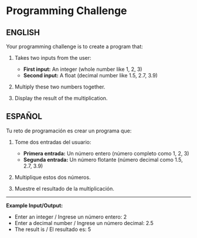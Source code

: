 # Programming Challenge

## ENGLISH
Your programming challenge is to create a program that:

1. Takes two inputs from the user:
   - **First input:** An integer (whole number like 1, 2, 3)
   - **Second input:** A float (decimal number like 1.5, 2.7, 3.9)

2. Multiply these two numbers together.

3. Display the result of the multiplication.

## ESPAÑOL
Tu reto de programación es crear un programa que:

1. Tome dos entradas del usuario:
   - **Primera entrada:** Un número entero (número completo como 1, 2, 3)
   - **Segunda entrada:** Un número flotante (número decimal como 1.5, 2.7, 3.9)

2. Multiplique estos dos números.

3. Muestre el resultado de la multiplicación.

---

**Example Input/Output:**

- Enter an integer / Ingrese un número entero: 2  
- Enter a decimal number / Ingrese un número decimal: 2.5  
- The result is / El resultado es: 5